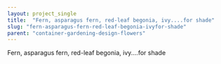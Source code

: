 ```yaml
---
layout: project_single
title:  "Fern, asparagus fern, red-leaf begonia, ivy....for shade"
slug: "fern-asparagus-fern-red-leaf-begonia-ivyfor-shade"
parent: "container-gardening-design-flowers"
---
```

Fern, asparagus fern, red-leaf begonia, ivy....for shade